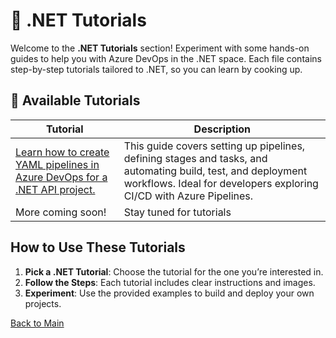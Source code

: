 # 📘 .NET Tutorials

Welcome to the **.NET Tutorials** section! Experiment with some hands-on guides to help you with Azure DevOps in the .NET space. Each file contains step-by-step tutorials tailored to .NET, so you can learn by cooking up.


## 📂 Available Tutorials

| Tutorial | Description |
|------------|-------------|
| [Learn how to create YAML pipelines in Azure DevOps for a .NET API project.](dotnet/azure-devops-dotnet-api.md) | This guide covers setting up pipelines, defining stages and tasks, and automating build, test, and deployment workflows. Ideal for developers exploring CI/CD with Azure Pipelines. |
| More coming soon! | Stay tuned for tutorials |


## How to Use These Tutorials

1. **Pick a .NET Tutorial**: Choose the tutorial for the one you’re interested in.
2. **Follow the Steps**: Each tutorial includes clear instructions and images.
3. **Experiment**: Use the provided examples to build and deploy your own projects.

[Back to Main](../README.md#table-of-contents)